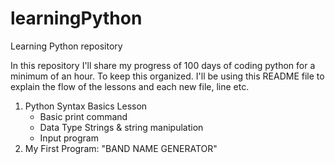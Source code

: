 # learningPython

Learning Python repository

In this repository I'll share my progress of 100 days of coding python for a minimum of an hour. To keep this organized. I'll be using this README file to explain the flow of the lessons and each new file, line etc.

1.  Python Syntax Basics Lesson
    - Basic print command
    - Data Type Strings & string manipulation
    - Input program
2.  My First Program: "BAND NAME GENERATOR"
